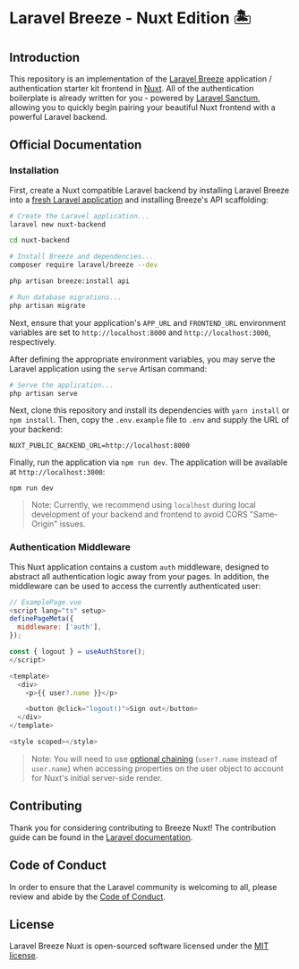 # Laravel Breeze - Nuxt Edition 🏝️

## Introduction

This repository is an implementation of the [Laravel Breeze](https://laravel.com/docs/starter-kits) application / authentication starter kit frontend in [Nuxt](https://nuxt.com). All of the authentication boilerplate is already written for you - powered by [Laravel Sanctum](https://laravel.com/docs/sanctum), allowing you to quickly begin pairing your beautiful Nuxt frontend with a powerful Laravel backend.

## Official Documentation

### Installation

First, create a Nuxt compatible Laravel backend by installing Laravel Breeze into a [fresh Laravel application](https://laravel.com/docs/installation) and installing Breeze's API scaffolding:

```bash
# Create the Laravel application...
laravel new nuxt-backend

cd nuxt-backend

# Install Breeze and dependencies...
composer require laravel/breeze --dev

php artisan breeze:install api

# Run database migrations...
php artisan migrate
```

Next, ensure that your application's `APP_URL` and `FRONTEND_URL` environment variables are set to `http://localhost:8000` and `http://localhost:3000`, respectively.

After defining the appropriate environment variables, you may serve the Laravel application using the `serve` Artisan command:

```bash
# Serve the application...
php artisan serve
```

Next, clone this repository and install its dependencies with `yarn install` or `npm install`. Then, copy the `.env.example` file to `.env` and supply the URL of your backend:

```
NUXT_PUBLIC_BACKEND_URL=http://localhost:8000
```

Finally, run the application via `npm run dev`. The application will be available at `http://localhost:3000`:

```
npm run dev
```

> Note: Currently, we recommend using `localhost` during local development of your backend and frontend to avoid CORS "Same-Origin" issues.

### Authentication Middleware

This Nuxt application contains a custom `auth` middleware, designed to abstract all authentication logic away from your pages. In addition, the middleware can be used to access the currently authenticated user:

```js
// ExamplePage.vue
<script lang="ts" setup>
definePageMeta({
  middleware: ['auth'],
});

const { logout } = useAuthStore();
</script>

<template>
  <div>
    <p>{{ user?.name }}</p>

    <button @click="logout()">Sign out</button>
  </div>
</template>

<style scoped></style>
```

> Note: You will need to use [optional chaining](https://developer.mozilla.org/en-US/docs/Web/JavaScript/Reference/Operators/Optional_chaining) (`user?.name` instead of `user.name`) when accessing properties on the user object to account for Nuxt's initial server-side render.

## Contributing

Thank you for considering contributing to Breeze Nuxt! The contribution guide can be found in the [Laravel documentation](https://laravel.com/docs/contributions).

## Code of Conduct

In order to ensure that the Laravel community is welcoming to all, please review and abide by the [Code of Conduct](https://laravel.com/docs/contributions#code-of-conduct).

## License

Laravel Breeze Nuxt is open-sourced software licensed under the [MIT license](LICENSE.md).
